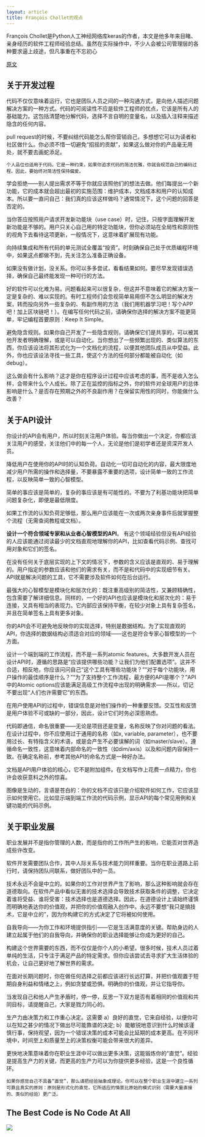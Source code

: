 ```yaml
---
layout: article
title: François Chollet的观点
---
```

François Chollet是Python人工神经网络库keras的作者，本文是他多年来目睹、亲身经历的软件工程师经验总结。虽然在实际操作中，不少人会被公司管理层的各种要求逼上歧途，但凡事重在不忘初心


[原文](https://medium.com/s/story/notes-to-myself-on-software-engineering-c890f16f4e4d)


## 关于开发过程
代码不仅仅意味着运行，它也是团队人员之间的一种沟通方式，是向他人描述问题解决方案的一种方式。代码的可阅读性不应是软件工程师的优点，它该是所有人的基础能力。这包括清楚地分解代码，选择不言自明的变量名，以及插入注释来描述隐含的任何内容。

pull request的时候，不要纠结代码能怎么帮你营销自己，多想想它可以为读者和社区做什么。你必须不惜一切避免“招摇的贡献”，如果这么做对你的产品毫无用处，就不要去画蛇添足。

```
个人品位也适用于代码。它是一种约束，如果你追求代码的简洁优雅，你就会规范自己的编码过程。因此，要始终对简洁性保持偏爱。
```

学会拒绝——别人提出需求不等于你就应该照他们的想法去做。他们每提出一个新功能，它的成本就会超出最初的实施范围：维护成本，文档成本和用户的认知成本。所以要一直问自己：我们真的应该这样做吗？通常情况下，这个问题的回答是否定的。

当你答应按照用户请求开发新功能块（use case）时，记住，只按字面理解开发新功能是不够的。用户只关心自己用的特定功能块，但你必须站在全局性和原则性的视角下去看待这项更新，一般情况下，这意味着扩展现有功能。

向持续集成和所有代码的单元测试全覆盖“投资”。时刻确保自己处于优质编程环境中，如果这点都做不到，先关注怎么准备正确设备。

如果没有做计划，没关系。你可以多多尝试，看看结果如何。要尽早发现错误选择，确保自己最终能发现一种可行的方法。

好的软件可以化难为易。问题看起来可以很复杂，但这并不意味着它的解决方案一定是复杂的、难以实现的。有时工程师们会忽视简单易用但不怎么明显的解决方案，转而投向另外一些复杂的、有副作用的方法（我们用机器学习吧！写个APP吧！加上区块链吧！）。在编写任何代码之前，请确保你选择的解决方案不能更简单，牢记编程首要原则：Keep It Simple。

避免隐含规则。如果你自己开发了一些隐含规则，请确保它们是共享的，可以被其他开发者明确理解，或是可以自动化。当你想出了一些频繁出现的、类似算法的东西，你应该设法将其形式化为一个文档化的流程，以便其他团队成员从中受益。此外，你也应该设法寻找一些工具，使这个方法的任何部分都能被自动化（如debug）。

这么做会有什么影响？这才是你在程序设计过程中应该考虑的事，而不是收入怎么样，会带来什么个人成长。除了正在监控的指标之外，你的软件对全球用户的总体影响是什么？是否存在预期之外的不良副作用？在保留实用性的同时，你能做什么改善？


## 关于API设计

你设计的API会有用户，所以时刻关注用户体验。每当你做出一个决定，你都应该关注用户的感受，关注他们中的每一个人，无论是他们是初学者还是资深开发人员。

降低用户在使用你的API时的认知负荷。自动化一切可自动化的内容，最大限度地减少用户所需的操作和选择量，不要暴露不重要的选项，设计简单一致的工作流程，以反映简单一致的心智模型。

简单的事应该是简单的，复杂的事应该是有可能性的。不要为了利基功能块把简单问题复杂化，即便是最低限度。

如果工作流的认知负荷足够低，那么用户应该能在一次或两次亲身事件后就掌握整个流程（无需查阅教程或文档）。

**设计一个符合领域专家和从业者心智模型的API**。 有这个领域经验但没有API经验的人应该能通过阅读最少的文档直观地理解你的API，比如查看代码示例、查找可用对象和它们的签名。

在没有任何关于底层实现的上下文的情况下，参数的含义应该是直观的、易于理解的。用户指定的参数应该和他们的需求有关，而不是和代码中的实现细节有关。API就是解决问题的工具，它不需要涉及软件如何在后台运行。

最强大的心智模型是模块化和层次化的：既注重高级别的简洁性，又兼顾精确性，包含需要了解详细信息。同样的，一个好的API也应该是模块化和层次化的：易于连接，又具有相当的表现力。它内部应该保持平衡，在较少对象上具有复杂签名，并且在简单签名上具有更多对象。

你的API会不可避免地反映你的实现选择，特别是数据结构。为了实现直观的API，你选择的数据结构必须适合对应的领域——这也是符合专家心智模型的一个方面。

设计一个端到端的工作流程，而不是一系列atomic features。大多数开发人员在设计API时，遵循的思路是“应该提供哪些功能？让我们为他们配置选项”。这并不合适，相反地，你应该问问自己“这个工具有哪些功能块？”“对于每个功能块，用户操作的最佳顺序是什么？”“为了支持整个工作流程，最方便的API是哪个？”API中的Atomic options应该能满足高级工作流程中出现的明确需求——所以，切记不要出现“人们也许需要它”的东西。

在用户使用API的过程中，错误信息是对他们操作的一种重要反馈。交互性和反馈是用户体验不可或缺的一部分，因此，设计它们时务必深思熟虑。

代码即通信，命名很重要——无论是项目还是变量，名称反映了你对问题的看法。在设计过程中，你不应使用过于通用的名称（如x, variable, parameter），也不要用过长、有特指含义的术语，或是会产生不必要误解的词（如master/slave）。遵循命名一致性，这意味着内部命名的一致性（如dim/axis）以及和问题内容保持一致。在确定名称前，参考其他API的命名方式是一种好办法。

文档是API用户体验的核心，它不是附加组件。在文档写作上花费一点精力，你也许会收获意料之外的惊喜。

图像是生动的，言语是苍白的：你的文档不应该只是介绍软件如何工作，它应该显示如何使用它。比如显示端到端工作流的代码示例，显示API的每个常见用例和关键功能的代码示例。

## 关于职业发展

职业发展并不是指你管理的人数，而是指你的工作所产生的影响，它能否对世界造成些许改变。

软件开发需要团队合作，其中人际关系与技术能力同样重要。当你在职业道路上前行时，请保持团队间联系，做好团队中的一员。

技术永远不会是中立的。如果你的工作对世界产生了影响，那么这种影响就会存在道德取向。在软件产品中看似无害的技术选择会导致技术获取条件的调整，它决定着谁将受益、谁将受害：技术选择也是道德选择。因此，在道德设计上请始终谨慎而明确地表达你的价值观，并把你的价值观融入创作中。永远不要想“我只是搞技术，它是中立的”，因为你构建它的方式决定了它将被如何使用。

自我导向——为你工作和环境提供指引——它是生活满意度的关键。帮助身边的人建立起属于他们的自我导向，并确保你的职业选择能够让你成为更好的自己。

构建这个世界需要的东西，而不仅仅是你个人的小希望。很多时候，技术人员过着单纯的生活，只专注于满足产品的特定需求。但你应该尝试去寻求扩大生活体验的机会，让自己更好地了解世界的需求。

在面对长期问题时，你在做任何选择之前都应该进行长远打算，并把价值观置于短期自身利益和情绪之上，例如贪婪或恐惧。明确你的价值观，并让它指导你。

当发现自己和他人产生矛盾时，停一停，反思一下双方是否有着相同的价值观和共同目标，请提醒自己，大家是戮力同心的。

生产力由决策力和工作重心决定。这需要 a）良好的直觉，它来自经验，以便你可以在知之甚少的情况下做出尽可能靠谱的决定; b）能敏锐地意识到什么时候该谨慎行事，保持观望，因为一个错误决策的成本可能会比延期的成本更高。在不同环境中，时间至上和质量至上的决策权衡可能会带来很大的差异。

更快地决策意味着你在职业生涯中可以做出更多决策，这能锻炼你的“直觉”。经验是提高生产力的关键，而更高的生产力可以为你提供更多经验，这是一个良性循环。

```
如果你感觉自己不具备“直觉”，那么请把经验抽象成理论。你可以在整个职业生涯中建立一系列可靠且真实的原则：原则是形式化的直觉，它所适应的情景比原始的模式识别（需要大量直接的、类似的经验）更广泛。
```


## The Best Code is No Code At All
![](http://5b0988e595225.cdn.sohucs.com/images/20181230/7ca1d43d8cd2481fa0319d0f58aa47d8.jpeg)